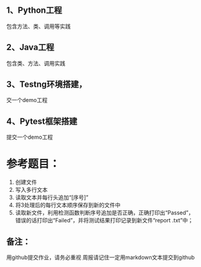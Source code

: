 ## 1、Python工程
包含方法、类、调用等实践
## 2、Java工程
包含类、方法、调用实践
## 3、Testng环境搭建，
交一个demo工程
## 4、Pytest框架搭建
提交一个demo工程
   
# 参考题目：
1. 创建文件
2. 写入多行文本
3. 读取文本并每行头追加“[序号]”
4. 将3处理后的每行文本顺序保存到新的文件中
5. 读取新文件，利用检测函数判断序号追加是否正确，正确打印出“Passed”，错误的话打印出“Failed”，并将测试结果打印记录到新文件“report
.txt”中；

## 备注：
用github提交作业，请务必重视
周报请记住一定用markdown文本提交到github
